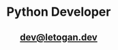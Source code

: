 <div align="center">
 <h1>Python Developer</h1>
 <h2><a href="mailto:contact@letogan.dev">dev@letogan.dev</a></h2>
</div>



